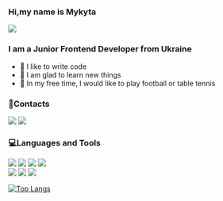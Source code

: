 <h3 align="left">Hi,my name is Mykyta</h3>

![](https://komarev.com/ghpvc/?username=nkovlev)

<h3 align="left">I am a Junior Frontend Developer from Ukraine</h3>

 - 💪 I like to write code
 - 💼 I am glad to learn new things
 - 🏓 In my free time, I would like to play football or table tennis

<h3 align="left">📱Contacts</h3>

<a href="mailto:nkovlev4@gmail.com"><img src="https://img.shields.io/badge/Gmail-white?style=for-the-badge&logo=Gmail&logoColor=red"/></a> <a href="https://telegram.me/nick_devweb"><img src="https://img.shields.io/badge/Telegram-white?style=for-the-badge&logo=Telegram&logoColor=blue"/></a>


<h3 align="left">💻Languages and Tools</h3>

<img src="https://img.shields.io/badge/HTML-gray?style=for-the-badge&logo=HTML5&logoColor=red"/> <img src="https://img.shields.io/badge/CSS-gray?style=for-the-badge&logo=CSS3&logoColor=blue"/> <img src="https://img.shields.io/badge/SAAS-gray?style=for-the-badge&logo=Sass&logoColor=pink"/> <img src="https://img.shields.io/badge/Javascript-gray?style=for-the-badge&logo=Javascript&logoColor=yellow"/> <br/><img src="https://img.shields.io/badge/GIT-gray?style=for-the-badge&logo=Git&logoColor=red"/> <img src="https://img.shields.io/badge/React-gray?style=for-the-badge&logo=React&logoColor=#61DAFB"/> <img src="https://img.shields.io/badge/Tailwind-gray?style=for-the-badge&logo=Tailwind CSS&logoColor=##06B6D4"/>


[![Top Langs](https://github-readme-stats.vercel.app/api/top-langs/?username=nkovlev&layout=compact)](https://github.com/anuraghazra/github-readme-stats)

